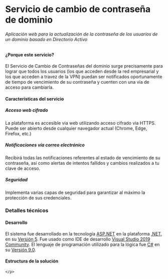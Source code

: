 <h1>Servicio de cambio de contraseña de dominio</h1>
<h6>Aplicación web para la actualización de la contraseña de los usuarios de un dominio basado en Directorio Activo</h6>

<article>
    <h4>¿Porque este servicio?</h4>
    <p>
        El Servicio de Cambio de Contraseñas del dominio surge precisamente para lograr que todos los usuarios (los que acceden desde la red empresarial y los que acceden a travez de la VPN) puedan ser notificados oportunamente de tiempo de vencimiento de su contraseña y cuenten con una vía de acceso para cambiarla.
    </p>
</article>

<div class="container">
                <h4>Características del servicio</h4>
                <div class="row">
                    <div class="col-12 col-lg-4 col-sm-4 text-center p-2">
                        <div>
                            <h5>Acceso web cifrado</h5>
                            <p>
                                La plataforma es accesible via web utilizando acceso cifrado via HTTPS. Puede ser abierto desde cualquier navegador actual (Chrome, Edge, Firefox, etc.)
                            </p>
                        </div>
                    </div>
                    <div class="col-12 col-lg-4 col-sm-4 text-center p-2">
                        <div>
                            <h5>Notificaciones vía correo electrónico</h5>
                            <p>
                                Recibirá todas las notificaciones referentes al estado de vencimiento de su contraseña, así como alertas de intentos fallidos y cambios realizados a tu clave de acceso.
                            </p>
                        </div>
                    </div>
                    <div class="col-12 col-lg-4 col-sm-4 text-center p-2">
                        <div>
                            <h5>Seguridad</h5>
                            <p>
                                Implementa varias capas de seguridad para garantizar al máximo la protección de sus credenciales.
                            </p>
                        </div>
                    </div>
                </div>
            </div>
            
<div>
  <h3>Detalles técnicos</h3>
  <article>
    <h4>Desarrollo</h4>
    <p>
      El sistema fue desarrollado en la tecnología <a href="https://dotnet.microsoft.com/apps/aspnet">ASP.NET</a> en la plataforma <a href="https://dotnet.microsoft.com/">.NET</a>, en su <a href="https://devblogs.microsoft.com/dotnet/announcing-net-5-0/">Versión 5</a>. Fue usado como IDE de desarrollo <a href="https://visualstudio.microsoft.com/vs/community/">Visual Studio 2019 Community</a>. El lenguaje de programación utilizado para la lógica fue <a href="https://docs.microsoft.com/en-us/dotnet/csharp/">C#</a> en su <a href="https://docs.microsoft.com/en-us/dotnet/csharp/whats-new/csharp-9">Versión 9.0</a>.
    </p>
    <h4>Estructura de la solución</h4>
    <p>
      
    </p>
  </article>
</div>
